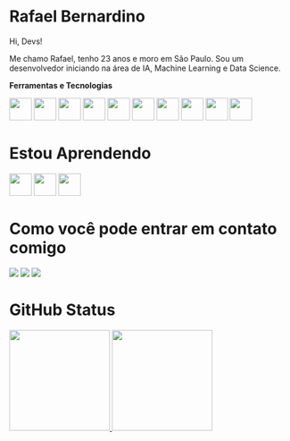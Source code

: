 # Rafael Bernardino

Hi, Devs!

Me chamo Rafael, tenho 23 anos e moro em São Paulo. Sou um desenvolvedor iniciando na área de IA, Machine Learning e Data Science.

**Ferramentas e Tecnologias**

  
<div class='container'>
<img loading="lazy" src="https://cdn.jsdelivr.net/gh/devicons/devicon@latest/icons/python/python-original-wordmark.svg" width ="40" heigth ="40" />
  <img loading="lazy" src="https://cdn.jsdelivr.net/gh/devicons/devicon@latest/icons/html5/html5-original-wordmark.svg" width ="40" heigth ="40" />
<img loading="lazy" src="https://cdn.jsdelivr.net/gh/devicons/devicon@latest/icons/css3/css3-original-wordmark.svg" width ="40" heigth ="40" />
<img loading="lazy" src="https://cdn.jsdelivr.net/gh/devicons/devicon@latest/icons/googlecloud/googlecloud-original-wordmark.svg" width ="40" heigth ="40" />
<img loading="lazy" src="https://cdn.jsdelivr.net/gh/devicons/devicon@latest/icons/pandas/pandas-original-wordmark.svg" width ="40" heigth ="40" />
<img loading="lazy" src="https://cdn.jsdelivr.net/gh/devicons/devicon@latest/icons/debian/debian-original-wordmark.svg" width ="40" heigth ="40" />
<img loading="lazy" src="https://cdn.jsdelivr.net/gh/devicons/devicon@latest/icons/jupyter/jupyter-original-wordmark.svg" width ="40" heigth ="40" />
<img loading="lazy" src="https://cdn.jsdelivr.net/gh/devicons/devicon@latest/icons/git/git-original-wordmark.svg" width ="40" heigth ="40" />
<img loading="lazy" src="https://cdn.jsdelivr.net/gh/devicons/devicon@latest/icons/mysql/mysql-original-wordmark.svg" width ="40" heigth ="40" />
<img loading="lazy" src="https://cdn.jsdelivr.net/gh/devicons/devicon@latest/icons/keras/keras-original-wordmark.svg" width ="40" heigth ="40" />

      

      
          


# Estou Aprendendo

<img loading="lazy" src="https://cdn.jsdelivr.net/gh/devicons/devicon@latest/icons/r/r-plain.svg" width ="40" heigth ="40" />
<img loading="lazy" src="https://cdn.jsdelivr.net/gh/devicons/devicon@latest/icons/javascript/javascript-plain.svg" width ="40" heigth ="40" />
<img loading="lazy" src="https://cdn.jsdelivr.net/gh/devicons/devicon@latest/icons/go/go-original-wordmark.svg" width ="40" heigth ="40" />




# Como você pode entrar em contato comigo

<div>
<a href="https://www.instagram.com/rafael_things?igsh=MTlwd3RjeWt1bjB3aw==" target="_blank"><img loading="lazy" src="https://img.shields.io/badge/-Instagram-%23E4405F?style=for-the-badge&logo=instagram&logoColor=white" target="_blank"></a>
<a href = "mailto:rafaelbernardinoriveira2@gmail.com"><img loading="lazy" src="https://img.shields.io/badge/Gmail-D14836?style=for-the-badge&logo=gmail&logoColor=white" target="_blank"></a>
<a href="https://www.linkedin.com/in/rafael-bernardino-835b8719a/" target="_blank"><img loading="lazy" src="https://img.shields.io/badge/-LinkedIn-%230077B5?style=for-the-badge&logo=linkedin&logoColor=white" target="_blank"></a>   
</div>

# GitHub Status

<div>
<a href="https://github.com/RafaelBernardinoDev">
<img loading="lazy" height="180em" src="https://github-readme-stats.vercel.app/api/top-langs/?username=RafaelBernardinoDev&layout=compact&langs_count=7&theme=dracula"/>
<img loading="lazy" height="180em" src="https://github-readme-stats.vercel.app/api?username=RafaelBernardinoDev&show_icons=true&theme=dracula&include_all_commits=true&count_private=true"/>
</div>
